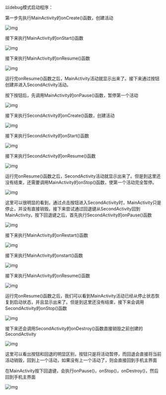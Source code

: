 以debug模式启动程序：

第一步先执行MainActivity的onCreate()函数，创建活动

![img](work_1.assets/clip_image002.jpg)

接下来执行MainActivity的onStart()函数

![img](work_1.assets/clip_image004.jpg)

 

接下来执行MainActivity的onResume()函数

![img](work_1.assets/clip_image006.jpg)

运行完onResume()函数之后，MainActivity活动就显示出来了。接下来通过按钮创建并进入SecondActivity活动。

按下按钮后，先调用MainActivity的onPause()函数，暂停第一个活动

![img](work_1.assets/clip_image008.jpg)

接下来执行SecondActivity的onCreate()函数，创建活动

![img](work_1.assets/clip_image010.jpg)

接下来执行SecondActivity的onStart()函数

![img](work_1.assets/clip_image012.jpg)

 

 

接下来执行SecondActivity的onResume()函数

![img](work_1.assets/clip_image014.jpg)

运行完onResume()函数之后，SecondActivity活动就显示出来了。但是到这里还没有结束，还需要调用MainActivity的onStop()函数，使第一个活动完全暂停。

![img](work_1.assets/clip_image016.jpg)

这里可以很明显的看到，通过点击按钮进入SecondActivity时，MainActivity只是停止，并没有直接销毁。接下来尝试通过回退键从SecondActivity回到MainActivity。按下回退键之后，首先执行SecondActivity的onPause()函数

![img](work_1.assets/clip_image018.jpg)

接下来执行MainActivity的onRestart()函数

![img](work_1.assets/clip_image020.jpg)

接下来执行MainActivity的onstart()函数

![img](work_1.assets/clip_image022.jpg)

接下来执行MainActivity的onResume()函数

![img](work_1.assets/clip_image024.jpg)

运行完onResume()函数之后，我们可以看到MainActivity活动已经从停止状态恢复到启动状态，并且显示出来了。但是到这里还没有结束，接下来会调用SecondActivity的onStop()函数

![img](work_1.assets/clip_image026.jpg)

接下来还会调用SecondActivity的onDestroy()函数直接销毁之前创建的SecondActivity

![img](work_1.assets/clip_image028.jpg)

 

这里可以看出按钮和回退的明显区别，按钮只是将活动暂停，而回退会直接将当前活动销毁，回到上一个活动，如果没有上一个活动了，则会直接回到手机主界面

在MainActivity按下回退键，会执行onPause()，onStop()，onDestroy()，然后回到手机主界面

![img](work_1.assets/clip_image030.jpg)